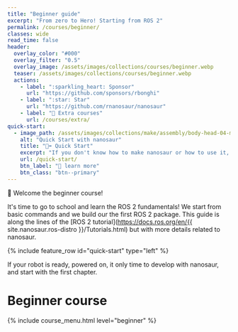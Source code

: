 ```yaml
---
title: "Beginner guide"
excerpt: "From zero to Hero! Starting from ROS 2"
permalink: /courses/beginner/
classes: wide
read_time: false
header:
  overlay_color: "#000"
  overlay_filter: "0.5"
  overlay_image: /assets/images/collections/courses/beginner.webp
  teaser: /assets/images/collections/courses/beginner.webp
  actions:
    - label: ":sparkling_heart: Sponsor"
      url: "https://github.com/sponsors/rbonghi"
    - label: ":star: Star"
      url: "https://github.com/rnanosaur/nanosaur"
    - label: "📓 Extra courses"
      url: /courses/extra/
quick-start:
  - image_path: /assets/images/collections/make/assembly/body-head-04-magnets.jpg
    alt: "Quick Start with nanosaur"
    title: "🏃‍➡️ Quick Start"
    excerpt: "If you don't know how to make nanosaur or how to use it, follow this page, to quickly set up your environment and start with the course!"
    url: /quick-start/
    btn_label: "📃 learn more"
    btn_class: "btn--primary"
---
```


🏫 Welcome the beginner course!

It's time to go to school and learn the ROS 2 fundamentals!
We start from basic commands and we build our the first ROS 2 package. This guide is along the lines of the [ROS 2 tutorial](https://docs.ros.org/en/{{ site.nanosaur.ros-distro }}/Tutorials.html) but with more details related to nanosaur.

{% include feature_row id="quick-start" type="left" %}

If your robot is ready, powered on, it only time to develop with nanosaur, and start with the first chapter.

# Beginner course

{% include course_menu.html level="beginner" %}
